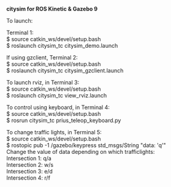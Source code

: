 **citysim for ROS Kinetic & Gazebo 9**

To launch:

Terminal 1:  
$ source catkin_ws/devel/setup.bash  
$ roslaunch citysim_tc citysim_demo.launch  

If using gzclient, Terminal 2:  
$ source catkin_ws/devel/setup.bash  
$ roslaunch citysim_tc citysim_gzclient.launch  

To launch rviz, in Terminal 3:  
$ source catkin_ws/devel/setup.bash  
$ roslaunch citysim_tc view_rviz.launch  

To control using keyboard, in Terminal 4:  
$ source catkin_ws/devel/setup.bash  
$ rosrun citysim_tc prius_teleop_keyboard.py

To change traffic lights, in Terminal 5:  
$ source catkin_ws/devel/setup.bash  
$ rostopic pub -1 /gazebo/keypress std_msgs/String "data: 'q'"  
Change the value of data depending on which trafficlights:  
Intersection 1: q/a   
Intersection 2: w/s   
Intersection 3: e/d   
Intersection 4: r/f   
